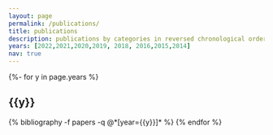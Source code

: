 ```yaml
---
layout: page
permalink: /publications/
title: publications
description: publications by categories in reversed chronological order. generated by jekyll-scholar.
years: [2022,2021,2020,2019, 2018, 2016,2015,2014]
nav: true
---
```

<!-- _pages/publications.md -->
<div class="publications">

{%- for y in page.years %}
  <h2 class="year">{{y}}</h2>
  {% bibliography -f papers -q @*[year={{y}}]* %}
{% endfor %}

</div>
